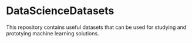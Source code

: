 # DataScienceDatasets
This repository contains useful datasets that can be used for studying and prototying  machine learning solutions.
